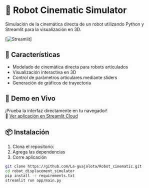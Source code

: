 # 🤖 Robot Cinematic Simulator

Simulación de la cinemática directa de un robot utilizando Python y Streamlit para la visualización en 3D.

[![Streamlit](https://robotcinematic-mvlsbih3qebupnnltbq8jg.streamlit.app/)]

## 🌟 Características
- Modelado de cinemática directa para robots articulados
- Visualización interactiva en 3D
- Control de parámetros articulares mediante sliders
- Generación de gráficos de trayectoria

## 🚀 Demo en Vivo
¡Prueba la interfaz directamente en tu navegador!  
🔗 [Ver aplicación en Streamlit Cloud](ENLACE_A_TU_APP_STREAMLIT_CLOUD)

## 📦 Instalación
1. Clona el repositorio:
2. Agrega las dependencias
3. Corre aplicación
```bash
git clone https://github.com/La-guajolota/Robot_cinematic.git
cd robot_displacement_simulator
pip install -r requirements.txt
streamlit run app/main.py
```